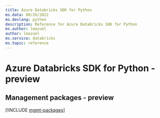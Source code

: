 ```yaml
---
title: Azure Databricks SDK for Python
ms.data: 08/26/2022
ms.devlang: python
description: Reference for Azure Databricks SDK for Python
ms.author: lmazuel
author: lmazuel
ms.service: databricks
ms.topic: reference
---
```

# Azure Databricks SDK for Python - preview

## Management packages - preview
[!INCLUDE [mgmt-packages](databricks-mgmt-index.md)]